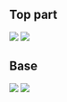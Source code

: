 
## Top part

<img src="/top_part_img1.jpeg">
<img src="/top_part_img2.jpeg">

## Base

<img src="/base_img1.jpeg">
<img src="/base_img2.jpeg">
